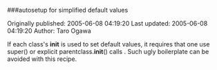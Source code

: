 ###autosetup for simplified default values

Originally published: 2005-06-08 04:19:20
Last updated: 2005-06-08 04:19:20
Author: Taro Ogawa

If each class's __init__ is used to set default values, it requires that one use super() or explicit parentclass.__init__() calls .  Such ugly boilerplate can be avoided with this recipe.